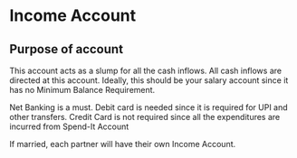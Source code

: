 # Income Account
## Purpose of account
This account acts as a slump for all the cash inflows. All cash inflows are directed at this account. Ideally, this should be your salary account since it has no Minimum Balance Requirement.

Net Banking is a must. Debit card is needed since it is required for UPI and other transfers. Credit Card is not required since all the expenditures are incurred from Spend-It Account

If married, each partner will have their own Income Account.
